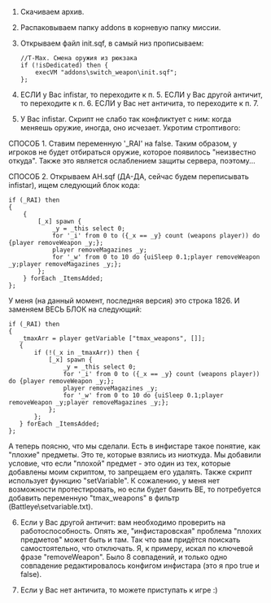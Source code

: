 1. Скачиваем архив.
2. Распаковываем папку addons в корневую папку миссии.
3. Открываем файл init.sqf, в самый низ прописываем: 
	```
	//T-Max. Смена оружия из рюкзака
	if (!isDedicated) then {
		execVM "addons\switch_weapon\init.sqf";
	}; 
	```
4. ЕСЛИ у Вас infistar, то переходите к п. 5. ЕСЛИ у Вас другой античит, то переходите к п. 6. ЕСЛИ у Вас нет античита, то переходите к п. 7.
 
5. У Вас infistar. Скрипт не слабо так конфликтует с ним: когда меняешь оружие, иногда, оно исчезает. Укротим строптивого:
 
СПОСОБ 1.
Ставим переменную '_RAI' на false. Таким образом, у игроков не будет отбираться оружие, которое появилось "неизвестно откуда". Также это является ослаблением защиты сервера, поэтому...
 
СПОСОБ 2.
Открываем AH.sqf (ДА-ДА, сейчас будем переписывать infistar), ищем следующий блок кода:
```
if (_RAI) then
{
    {
        [_x] spawn {
            _y = _this select 0;
            for '_i' from 0 to ({_x == _y} count (weapons player)) do {player removeWeapon _y;};
            player removeMagazines _y;
            for '_w' from 0 to 10 do {uiSleep 0.1;player removeWeapon _y;player removeMagazines _y;};
        };
    } forEach _ItemsAdded;
};
```
У меня (на данный момент, последняя версия) это строка 1826. И заменяем ВЕСЬ БЛОК на следующий:
 ```
if (_RAI) then
{
    _tmaxArr = player getVariable ["tmax_weapons", []];
    {
        if (!(_x in _tmaxArr)) then {
            [_x] spawn {
                _y = _this select 0;
                for '_i' from 0 to ({_x == _y} count (weapons player)) do {player removeWeapon _y;};
                player removeMagazines _y;
                for '_w' from 0 to 10 do {uiSleep 0.1;player removeWeapon _y;player removeMagazines _y;};
            };
        };
    } forEach _ItemsAdded;
};
```
А теперь поясню, что мы сделали. Есть в инфистаре такое понятие, как "плохие" предметы. Это те, которые взялись из ниоткуда. Мы добавили условие, что если "плохой" предмет - это один из тех, которые добавлены моим скриптом, то запрещаем его удалять.
Также скрипт использует функцию "setVariable". К сожалению, у меня нет возможности протестировать, но если будет банить BE, то потребуется добавить переменную "tmax_weapons" в фильтр (Battleye\setvariable.txt).
 
6. Если у Вас другой античит: вам необходимо проверить на работоспособность. Опять же, "инфистаровская" проблема "плохих предметов" может быть и там. Так что вам придётся поискать самостоятельно, что отключать. Я, к примеру, искал по ключевой фразе "removeWeapon". Было 8 совпадений, и только одно совпадение редактировалось конфигом инфистара (это я про true и false).
 
7. Если у Вас нет античита, то можете приступать к игре  :)